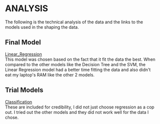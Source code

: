 # ANALYSIS  
The following is the technical analysis of the data and the links to the models used in the shaping the data.  
## Final Model  
[Linear_Regression](linear_regression.ipynb)  
This model was chosen based on the fact that it fit the data the best. When compared to the other models like the Decision Tree and the SVM, the Linear Regression model had a better time fitting the data and also didn't eat my laptop's RAM like the other 2 models. 
## Trial Models
[Classification](Classification.ipynb)  
These are included for credibility, I did not just choose regression as a cop out. I tried out the other models and they did not work well for the data I chose. 
